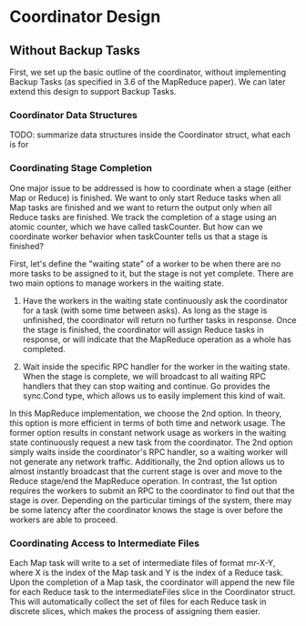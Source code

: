 # Coordinator Design
## Without Backup Tasks
First, we set up the basic outline of the coordinator, without implementing
Backup Tasks (as specified in 3.6 of the MapReduce paper). We can later extend
this design to support Backup Tasks. 

### Coordinator Data Structures
TODO: summarize data structures inside the Coordinator struct, what each is for

### Coordinating Stage Completion
One major issue to be addressed is how to coordinate when a stage (either Map
or Reduce) is finished. We want to only start Reduce tasks when all Map tasks
are finished and we want to return the output only when all Reduce tasks are 
finished. We track the completion of a stage using an atomic counter, which 
we have called taskCounter. But how can we coordinate worker behavior when 
taskCounter tells us that a stage is finished? 

First, let's define the "waiting state" of a worker to be when there are no more
tasks to be assigned to it, but the stage is not yet complete. There are two main 
options to manage workers in the waiting state. 

1) Have the workers in the waiting state continuously ask the coordinator for a 
task (with some time between asks). As long as the stage is unfinished, the 
coordinator will return no further tasks in response. Once the stage is finished, 
the coordinator will assign Reduce tasks in response, or will indicate that the 
MapReduce operation as a whole has completed.

2) Wait inside the specific RPC handler for the worker in the waiting state. When 
the stage is complete, we will broadcast to all waiting RPC handlers that they
can stop waiting and continue. Go provides the sync.Cond type, which allows us 
to easily implement this kind of wait. 

In this MapReduce implementation, we choose the 2nd option. In theory, this 
option is more efficient in terms of both time and network usage. The former
option results in constant network usage as workers in the waiting state 
continuously request a new task from the coordinator. The 2nd option simply 
waits inside the coordinator's RPC handler, so a waiting worker will not generate
any network traffic. Additionally, the 2nd option allows us to almost instantly
broadcast that the current stage is over and move to the Reduce stage/end the
MapReduce operation. In contrast, the 1st option requires the workers to submit
an RPC to the coordinator to find out that the stage is over. Depending on the
particular timings of the system, there may be some latency after the coordinator
knows the stage is over before the workers are able to proceed.

### Coordinating Access to Intermediate Files
Each Map task will write to a set of intermediate files of format mr-X-Y, where
X is the index of the Map task and Y is the index of a Reduce task. Upon the 
completion of a Map task, the coordinator will append the new file for each
Reduce task to the intermediateFiles slice in the Coordinator struct. This will
automatically collect the set of files for each Reduce task in discrete slices,
which makes the process of assigning them easier.
